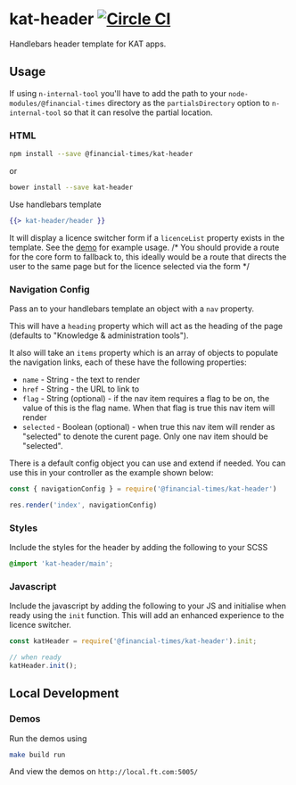 # kat-header [![Circle CI](https://circleci.com/gh/Financial-Times/kmt-header.svg?style=svg)](https://circleci.com/gh/Financial-Times/kmt-header)

Handlebars header template for KAT apps.

## Usage

If using `n-internal-tool` you'll have to add the path to your `node-modules/@financial-times` directory as the `partialsDirectory` option to `n-internal-tool` so that it can resolve the partial location.

### HTML
```sh
npm install --save @financial-times/kat-header
```
or
```sh
bower install --save kat-header
```

Use handlebars template
```hbs
{{> kat-header/header }}
```

It will display a licence switcher form if a `licenceList` property exists in the template. See the [demo](./demos/app.js) for example usage. /* You should provide a route for the core form to fallback to, this ideally would be a route that directs the user to the same page but for the licence selected via the form */

### Navigation Config
Pass an to your handlebars template an object with a `nav` property.

This will have a `heading` property which will act as the heading of the page (defaults to "Knowledge & administration tools").

It also will take an `items` property which is an array of objects to populate the navigation links, each of these have the following properties:
- `name` - String - the text to render
- `href` - String - the URL to link to
- `flag` - String (optional) - if the nav item requires a flag to be on, the value of this is the flag name. When that flag is true this nav item will render
- `selected` - Boolean (optional) - when true this nav item will render as "selected" to denote the curent page. Only one nav item should be "selected".

There is a default config object you can use and extend if needed. You can use this in your controller as the example shown below:

```js
const { navigationConfig } = require('@financial-times/kat-header')

res.render('index', navigationConfig)
```


### Styles
Include the styles for the header by adding the following to your SCSS
```scss
@import 'kat-header/main';
```

### Javascript

Include the javascript by adding the following to your JS and initialise when ready using the `init` function. This will add an enhanced experience to the licence switcher.
```js
const katHeader = require('@financial-times/kat-header').init;

// when ready
katHeader.init();
```

## Local Development

### Demos

Run the demos using
```sh
make build run
```
And view the demos on `http://local.ft.com:5005/`
